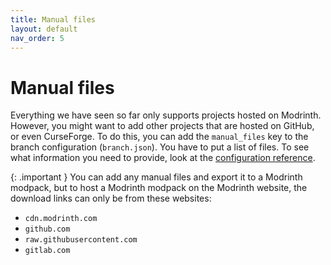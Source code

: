 ```yaml
---
title: Manual files
layout: default
nav_order: 5
---
```


# Manual files

Everything we have seen so far only supports projects hosted on Modrinth. However, you might want to add other
projects that are hosted on GitHub, or even CurseForge. To do this, you can add the `manual_files` key to the branch
configuration (`branch.json`). You have to put a list of files.
To see what information you need to provide, look at the [configuration reference](configuration-reference.md#file-object).

{: .important }
You can add any manual files and export it to a Modrinth modpack, but to host a Modrinth modpack on the Modrinth
website, the download links can only be from these websites:
- `cdn.modrinth.com`
- `github.com`
- `raw.githubusercontent.com`
- `gitlab.com`